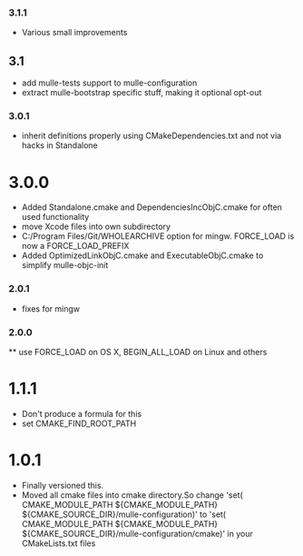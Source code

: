 ### 3.1.1

* Various small improvements

## 3.1

* add mulle-tests support to mulle-configuration
* extract mulle-bootstrap specific stuff, making it optional opt-out

### 3.0.1

* inherit definitions properly using CMakeDependencies.txt and not via hacks in Standalone

# 3.0.0

* Added Standalone.cmake and DependenciesIncObjC.cmake for often used functionality
* move Xcode files into own subdirectory
* C:/Program Files/Git/WHOLEARCHIVE option for mingw. FORCE_LOAD is now a FORCE_LOAD_PREFIX
* Added OptimizedLinkObjC.cmake and ExecutableObjC.cmake to simplify mulle-objc-init

### 2.0.1

* fixes for mingw

### 2.0.0

** use FORCE_LOAD on OS X, BEGIN_ALL_LOAD on Linux and others

# 1.1.1

* Don't produce a formula for this
* set CMAKE_FIND_ROOT_PATH

# 1.0.1

* Finally versioned this.
* Moved all cmake files into cmake directory.So change 'set( CMAKE_MODULE_PATH ${CMAKE_MODULE_PATH} ${CMAKE_SOURCE_DIR}/mulle-configuration)' to 'set( CMAKE_MODULE_PATH ${CMAKE_MODULE_PATH} ${CMAKE_SOURCE_DIR}/mulle-configuration/cmake)' in your CMakeLists.txt files
